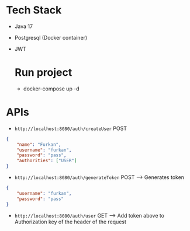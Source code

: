 # Tech Stack
- Java 17
- Postgresql (Docker container)
- JWT

  # Run project
  - docker-compose up -d
 
# APIs
- `http://localhost:8080/auth/createUser` POST
```json
{
    "name": "Furkan",
    "username": "furkan",
    "password": "pass",
    "authorities": ["USER"]
}
```
- `http://localhost:8080/auth/generateToken` POST --> Generates token
```json
{
    "username": "furkan",
    "password": "pass"
}
```
- `http://localhost:8080/auth/user` GET --> Add token above to Authorization key of the header of the request
